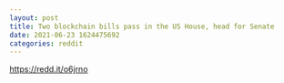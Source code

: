```yaml
--- 
layout: post 
title: Two blockchain bills pass in the US House, head for Senate 
date: 2021-06-23 1624475692 
categories: reddit 
--- 
```

https://redd.it/o6jrno